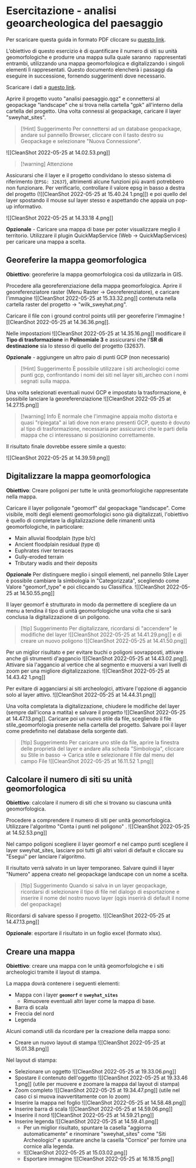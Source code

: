 # Esercitazione - analisi geoarcheologica del paesaggio

Per scaricare questa guida in formato PDF cliccare su [questo link](https://kdrive.infomaniak.com/app/share/408009/17b2a006-4187-4215-b0db-806dace3dfa9).

L’obiettivo di questo esercizio è di quantificare il numero di siti su unità geomorfologiche e produrre una mappa sulla quale saranno  rappresentati entrambi, utilizzando una mappa geomorfologica e digitalizzando i singoli elementi lì rappresentati. Questo documento elencherà i passaggi da eseguire in successione, fornendo suggerimenti dove necessario.

Scaricare i dati a [questo link](https://kdrive.infomaniak.com/app/share/408009/cd817c2b-178f-4c15-a736-ea9046b3f7b3).

Aprire il progetto vuoto "analisi paesaggio.qgz" e connettersi al geopackage "landscape" che si trova nella cartella "gpk" all'interno della cartella del progetto.
Una volta connessi al geopackage, caricare il layer "sweyhat_sites".

> [!Hint] Suggerimento
> Per connettersi ad un database geopackage, andare sul pannello Browser, cliccare con il tasto destro su Geopackage e selezionare "Nuova Connessione".

![[CleanShot 2022-05-25 at 14.02.53.png]]



> [!warning] Attenzione
> 
Assicurarsi che il layer e il progetto condividano lo stesso sistema di riferimento (```EPSG: 32637```), altrimenti alcune funzioni più avanti potrebbero non funzionare. Per verificarlo, controllare il valore epsg in basso a destra del progetto (![[CleanShot 2022-05-25 at 15.40.24 1.png]]) e poi quello del layer spostando il mouse sul layer stesso e aspettando che appaia un pop-up informativo.

![[CleanShot 2022-05-25 at 14.33.18 4.png]]

**Opzionale** - Caricare una mappa di base per poter visualizzare meglio il territorio. Utilizzare il plugin QuickMapService (Web -> QuickMapServices) per caricare una mappa a scelta.


## Georeferire la mappa geomorfologica

**Obiettivo**:  georeferire la mappa geomorfologica così da utilizzarla in GIS. 

Procedere alla georeferenziazione della mappa geomorfologica. Aprire il georeferenziatore raster (Menu Raster -> Georeferenziatore), e caricare l'immagine ![[CleanShot 2022-05-25 at 15.33.32.png]]  contenuta nella cartella raster del progetto -> "wilk_sweyhat.png". 

Caricare il file con i ground control points utili per georeferire l'immagine ![[CleanShot 2022-05-25 at 14.36.36.png]].

Nelle impostazioni ![[CleanShot 2022-05-25 at 14.35.16.png]] modificare il **Tipo di trasformazione** in **Polinomiale 3** e assicurarsi che l'**SR di destinazione** sia lo stesso di quello del progetto (32637). 

**Opzionale** - aggiungere un altro paio di punti GCP (non necessario)
> [!Hint] Suggerimento
> È possibile utilizzare i siti archeologici come punti gcp, confrontando i nomi dei siti nel layer siti_archeo con i nomi segnati sulla mappa.

Una volta selezionati eventuali nuovi GCP e impostato la trasformazione, è possibile lanciare la georeferenziazione  ![[CleanShot 2022-05-25 at 14.27.15.png]]

> [!warning] Info
> È normale che l'immagine appaia molto distorta e quasi "ripiegata" ai lati dove non erano presenti GCP, questo è dovuto al tipo di trasformazione, necessaria per assicurarci che le parti della mappa che ci interessano si posizionino correttamente.

Il risultato finale dovrebbe essere simile a questo:

![[CleanShot 2022-05-25 at 14.39.59.png]]

## Digitalizzare la mappa geomorfologica

**Obiettivo**: Creare poligoni per tutte le unità geomorfologiche rappresentate nella mappa.

Caricare il layer poligonale "geomorf" dal geopackage "landscape". 
Come visibile, molti degli elementi geomorfologici sono già digitalizzati, l'obiettivo è quello di completare la digitalizzazione delle rimanenti unità geomorfologiche, in particolare:

- Main alluvial floodplain (type b/c)
- Ancient floodplain residual (type d)
- Euphrates river terraces
- Gully-eroded terrain
- Tributary wadis and their deposits


**Opzionale** Per distinguere meglio i singoli elementi, nel pannello Stile Layer è possibile cambiare la simbologia in "Categorizzata", scegliendo come Valore "geomorf_type" e poi cliccando su Classifica.
![[CleanShot 2022-05-25 at 14.50.55.png]]

Il layer geomorf è strutturato in modo da permettere di scegliere da un menu a tendina il tipo di unità geomorfologiche una volta che si sarà conclusa la digitalizzazione di un poligono.

> [!tip] Suggerimento
> Per digitalizzare, ricordarsi di "accendere" le modifiche del layer ![[CleanShot 2022-05-25 at 14.41.29.png]] e di creare un nuovo poligono ![[CleanShot 2022-05-25 at 14.41.50.png]]

Per un miglior risultato e per evitare buchi o poligoni sovrapposti, attivare anche gli strumenti d'aggancio ![[CleanShot 2022-05-25 at 14.43.02.png]]. Attivare sia l'aggancio al vertice  che al segmento e muoversi a vari livelli di zoom per una migliore digitalizzazione.
![[CleanShot 2022-05-25 at 14.43.42 1.png]]

Per evitare di agganciarsi ai siti archeologici, attivare l'opzione di aggancio solo al layer attivo.
![[CleanShot 2022-05-25 at 14.44.31.png]]

Una volta completata la digitalizzazione, chiudere le modifiche del layer (sempre dall'icona a matita) e salvare il progetto ![[CleanShot 2022-05-25 at 14.47.13.png]]. 
Caricare poi un nuovo stile da file, scegliendo il file stile_geomorfologia presente nella cartella del progetto. Salvare poi il layer come predefinito nel database della sorgente dati.

> [!tip] Suggerimento
>  Per caricare uno stile da file, aprire la finestra delle proprietà del layer e andare alla scheda "Simbologia", cliccare su Stile in basso -> Carica stile e selezionare il file dal menu del campo File ![[CleanShot 2022-05-25 at 16.11.52 1.png]]

## Calcolare il numero di siti su unità geomorfologica

**Obiettivo**:  calcolare il numero di siti che si trovano su ciascuna unità geomorfologica. 

Procedere a comprendere il numero di siti per unità geomorfologica.
Utilizzare l'algoritmo "Conta i punti nel poligono" .
![[CleanShot 2022-05-25 at 14.52.53.png]]

Nel campo poligoni scegliere il layer geomorf e nel campo punti scegliere il layer sweyhat_sites, lasciare poi tutti gli altri valori di default e cliccare su "Esegui" per lanciare l'algoritmo.

Il risultato verrà salvato in un layer temporaneo. Salvare quindi il layer "Numero" appena creato nel geopackage landscape con un nome a scelta.
> [!tip] Suggerimento
>  Quando si salva in un layer geopackage, ricordarsi di selezionare il tipo di file nel dialogo di esportazione e inserire il nome del nostro nuovo layer (qgis inserirà di default il nome del geopackage)

Ricordarsi di salvare spesso il progetto. ![[CleanShot 2022-05-25 at 14.47.13.png]]

**Opzionale**: esportare il risultato in un foglio excel (formato xlsx).

## Creare una mappa

**Obiettivo**:  creare una mappa con le unità geomorfologiche e i siti archeologici tramite il layout di stampa. 

La mappa dovrà contenere i seguenti elementi:
- Mappa con i layer **```geomorf```** e **```sweyhat_sites```**
	- Rimuovere eventuali altri layer come la mappa di base.
- Barra di scala
- Freccia del nord
- Legenda

Alcuni comandi utili da ricordare per la creazione della mappa sono:
- Creare un nuovo layout di stampa  ![[CleanShot 2022-05-25 at 16.01.38.png]]

Nel layout di stampa:
- Selezionare un oggetto ![[CleanShot 2022-05-25 at 19.33.06.png]]
- Spostare il contenuto dell'oggetto ![[CleanShot 2022-05-25 at 19.33.46 1.png]] (utile per muovere e zoomare la mappa dal layout di stampa)
- Zoom completo ![[CleanShot 2022-05-25 at 19.34.47.png]] (utile nel caso ci si muova inavvertitamente con lo zoom)
- Inserire la mappa nel foglio  ![[CleanShot 2022-05-25 at 14.58.48.png]]
- Inserire barra di scala  ![[CleanShot 2022-05-25 at 14.59.06.png]]
- Inserire il nord  ![[CleanShot 2022-05-25 at 14.59.21.png]]
- Inserire legenda  ![[CleanShot 2022-05-25 at 14.59.41.png]]
	- Per un miglior risultato, spuntare la casella "aggiorna automaticamente" e rinominare "sweyhat_sites" come "Siti Archeologici" e spuntare anche la casella "Cornice" per fornire una cornice alla legenda.
	- ![[CleanShot 2022-05-25 at 15.03.02.png]]
	- Esportare immagine  ![[CleanShot 2022-05-25 at 16.18.15.png]]